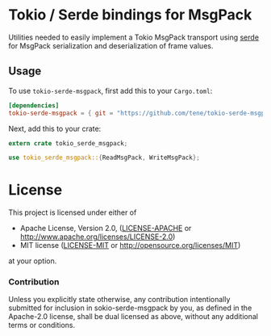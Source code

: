 # Tokio / Serde bindings for MsgPack

Utilities needed to easily implement a Tokio MsgPack transport using [serde] for
MsgPack serialization and deserialization of frame values.

## Usage

To use `tokio-serde-msgpack`, first add this to your `Cargo.toml`:

```toml
[dependencies]
tokio-serde-msgpack = { git = "https://github.com/tene/tokio-serde-msgpack" }
```

Next, add this to your crate:

```rust
extern crate tokio_serde_msgpack;

use tokio_serde_msgpack::{ReadMsgPack, WriteMsgPack};
```

[serde]: https://serde.rs

# License

This project is licensed under either of

 * Apache License, Version 2.0, ([LICENSE-APACHE](LICENSE-APACHE) or
   http://www.apache.org/licenses/LICENSE-2.0)
 * MIT license ([LICENSE-MIT](LICENSE-MIT) or
   http://opensource.org/licenses/MIT)

at your option.

### Contribution

Unless you explicitly state otherwise, any contribution intentionally submitted
for inclusion in sokio-serde-msgpack by you, as defined in the Apache-2.0 license,
shall be dual licensed as above, without any additional terms or conditions.